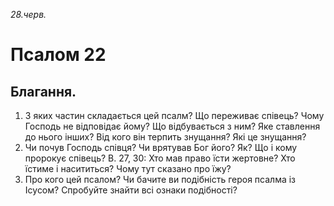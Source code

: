 
_28.черв._

# Псалом 22

## Благання.
1. З яких частин складається цей псалм? Що переживає співець? Чому Господь не відповідає йому? Що відбувається з ним? Яке ставлення до нього інших? Від кого він терпить знущання? Які це знущання?
2. Чи почув Господь співця? Чи врятував Бог його? Як? Що і кому пророкує співець?  В. 27, 30: Хто мав право їсти жертовне? Хто їстиме і насититься? Чому тут сказано про їжу?
3. Про кого цей псалом? Чи бачите ви подібність героя псалма із Ісусом? Спробуйте знайти всі ознаки подібності?
